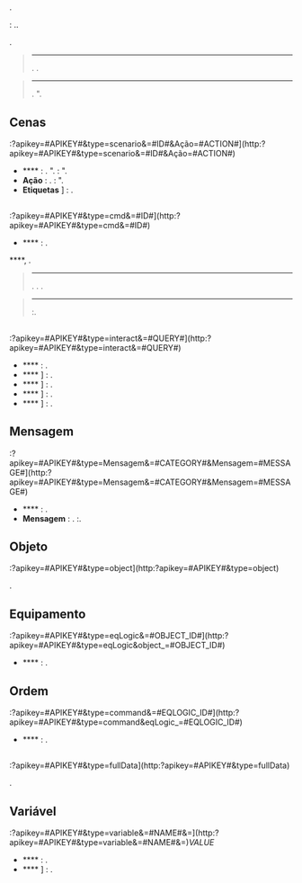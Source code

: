 # 

.

 : ..

.

> ****
>
> . .

> ****
>
> . ".

## Cenas

:?apikey=\#APIKEY\#&type=scenario&=\#ID\#&Ação=\#ACTION\#](http:?apikey=#APIKEY#&type=scenario&=#ID#&Ação=#ACTION#)

- **** : . ".  : ".
- **Ação** : .  : ".
- **Etiquetas** ] : .

##  

:?apikey=\#APIKEY\#&type=cmd&=\#ID\#](http:?apikey=#APIKEY#&type=cmd&=#ID#)

- **** : .

 ****, .

> ****
>
> . . .

> ****
>
> :.

## 

:?apikey=\#APIKEY\#&type=interact&=\#QUERY\#](http:?apikey=#APIKEY#&type=interact&=#QUERY#)

- **** : .
- **** ] : .
- **** ] : .
- **** ] : .
- **** ] : .

## Mensagem

:?apikey=\#APIKEY\#&type=Mensagem&=\#CATEGORY\#&Mensagem=\#MESSAGE\#](http:?apikey=#APIKEY#&type=Mensagem&=#CATEGORY#&Mensagem=#MESSAGE#)

- **** : .
- **Mensagem** : . :.

## Objeto

:?apikey=\#APIKEY\#&type=object](http:?apikey=#APIKEY#&type=object)

.

## Equipamento

:?apikey=\#APIKEY\#&type=eqLogic&=\#OBJECT\_ID\#](http:?apikey=#APIKEY#&type=eqLogic&object_=#OBJECT_ID#)

- **** : .

## Ordem

:?apikey=\#APIKEY\#&type=command&=\#EQLOGIC\_ID\#](http:?apikey=#APIKEY#&type=command&eqLogic_=#EQLOGIC_ID#)

- **** : .

## 

:?apikey=\#APIKEY\#&type=fullData](http:?apikey=#APIKEY#&type=fullData)

.

## Variável

:?apikey=\#APIKEY\#&type=variable&=\#NAME\#&=](http:?apikey=#APIKEY#&type=variable&=#NAME#&=)*VALUE*

- **** : .
- **** ] : .
